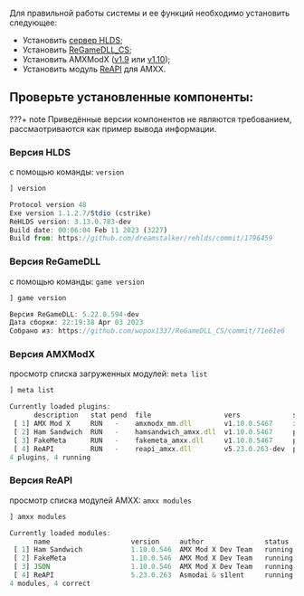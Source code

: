 Для правильной работы системы и ее функций необходимо установить следующее:

- Установить [сервер HLDS](https://developer.valvesoftware.com/wiki/Half-Life_Dedicated_Server);
- Установить [ReGameDLL_CS](https://github.com/s1lentq/ReGameDLL_CS);
- Установить AMXModX ([v1.9](https://www.amxmodx.org/downloads-new.php) или [v1.10](https://www.amxmodx.org/downloads-new.php?branch=master));
- Установить модуль [ReAPI](https://github.com/s1lentq/reapi) для AMXX.

## Проверьте установленные компоненты:
???+ note
    Приведённые версии компонентов не являются требованием, рассмаотриваются как пример вывода информации.

### Версия HLDS

с помощью команды: `version`
```js
] version

Protocol version 48
Exe version 1.1.2.7/Stdio (cstrike)
ReHLDS version: 3.13.0.783-dev
Build date: 00:06:04 Feb 11 2023 (3227)
Build from: https://github.com/dreamstalker/rehlds/commit/1796459
```

### Версия ReGameDLL

с помощью команды: `game version`
```js
] game version

Версия ReGameDLL: 5.22.0.594-dev
Дата сборки: 22:19:38 Apr 03 2023
Собрано из: https://github.com/wopox1337/ReGameDLL_CS/commit/71e61e6
```

### Версия AMXModX

просмотр списка загруженных модулей: `meta list`
```js
] meta list

Currently loaded plugins:
      description   stat pend  file                  vers             src  load  unload
 [ 1] AMX Mod X     RUN   -    amxmodx_mm.dll        v1.10.0.5467     ini  Start ANY
 [ 2] Ham Sandwich  RUN   -    hamsandwich_amxx.dll  v1.10.0.5467     pl1  ANY   ANY
 [ 3] FakeMeta      RUN   -    fakemeta_amxx.dll     v1.10.0.5467     pl1  ANY   ANY
 [ 4] ReAPI         RUN   -    reapi_amxx.dll        v5.23.0.263-dev  pl1  ANY   Never
4 plugins, 4 running
```

### Версия ReAPI

просмотр списка модулей AMXX: `amxx modules`
```js
] amxx modules

Currently loaded modules:
      name                    version     author               status
 [ 1] Ham Sandwich            1.10.0.546  AMX Mod X Dev Team   running
 [ 2] FakeMeta                1.10.0.546  AMX Mod X Dev Team   running
 [ 3] JSON                    1.10.0.546  AMX Mod X Dev Team   running
 [ 4] ReAPI                   5.23.0.263  Asmodai & s1lent     running
4 modules, 4 correct
```
